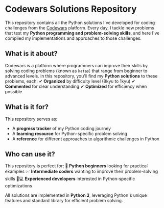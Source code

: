 # Codewars Solutions Repository

This repository contains all the Python solutions I've developed for coding challenges from the [Codewars](https://www.codewars.com/dashboard) platform. Every day, I tackle new problems that test my **Python programming and problem-solving skills**, and here I've compiled my implementations and approaches to those challenges.

## What is it about?
Codewars is a platform where programmers can improve their skills by solving coding problems (known as `katas`) that range from beginner to advanced levels. In this repository, you'll find my **Python solutions** to these problems, each:
✔ **Organized** by difficulty level (8kyu to 1kyu)
✔ **Commented** for clear understanding
✔ **Optimized** for efficiency when possible

## What is it for?
This repository serves as:

- A **progress tracker** of my Python coding journey
- A **learning resource** for Python-specific problem solving
- A **reference** for different approaches to algorithmic challenges in Python

## Who can use it?
This repository is perfect for:
👶 **Python beginners** looking for practical examples
📈 **Intermediate coders** wanting to improve their problem-solving skills
👨💻 **Experienced developers** interested in Python-specific optimizations

All solutions are implemented in **Python 3**, leveraging Python's unique features and standard library for efficient problem solving.